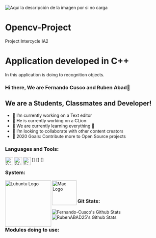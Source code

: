 ![Aquí la descripción de la imagen por si no carga](https://www.ups.edu.ec/ups_portal-theme/images/ups/home/logo-ups-home.png)
# Opencv-Project
Project Intercycle IA2
# Application developed in C++
In this application is doing to recognition objects.
### Hi there, We are Fernando Cusco and Ruben Abad👋
## We are  a Students, Classmates and Developer!
- 🔭 I’m currently working on a Text editor
- 🔭 He is currently working on a CLion
- 🌱 We are currently learning everything 🤣
- 👯 I’m looking to collaborate with other content creators
- 🥅 2020 Goals: Contribute more to Open Source projects

### Languages and Tools:
[<img align="left" alt="C++" width="26px" src="https://upload.wikimedia.org/wikipedia/commons/thumb/1/18/ISO_C%2B%2B_Logo.svg/306px-ISO_C%2B%2B_Logo.svg.png" />]
[<img align="left" alt="CLion" width="26px" src="https://cdn.worldvectorlogo.com/logos/clion-1.svg" />]
[<img align="left" alt="Text Editor" width="26px" src="https://thumbs.dreamstime.com/b/text-editor-isolated-icon-simple-element-illustration-technology-concept-icons-editable-logo-sign-symbol-design-white-142287610.jpg" />]

### System:
<img align="left" alt="Lubuntu Logo" width="150px" src="https://ubunlog.com/wp-content/uploads/2017/02/lubuntu.jpg" />
<img align="left" alt="Mac Logo"  width="80px" src="https://i.pinimg.com/originals/8e/fd/cf/8efdcf3106de0b15d3374f96d0af5246.png" />
</br>
</br>


### Git Stats:
<img  alt="Fernando-Cusco's Github Stats" src="https://github-readme-stats.vercel.app/api?username=Fernando-Cusco&show_icons=true&hide_border=true" />
<img  alt="RubenABAD25's Github Stats" src="https://github-readme-stats.vercel.app/api?username=RubenABAD25&show_icons=true&hide_border=true" />

### Modules doing to use:


